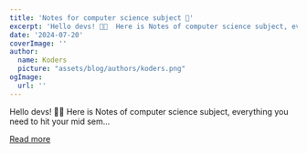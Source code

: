 ```yaml
---
title: 'Notes for computer science subject 📝'
excerpt: 'Hello devs! 🫶🏻  Here is Notes of computer science subject, everything you need to hit your mid sem...'
date: '2024-07-20'
coverImage: ''
author:
  name: Koders
  picture: "assets/blog/authors/koders.png"
ogImage:
  url: ''
---
```


Hello devs! 🫶🏻  Here is Notes of computer science subject, everything you need to hit your mid sem...

[Read more](https://dev.to/khushindpatel/notes-for-computer-science-subject-13jk)
